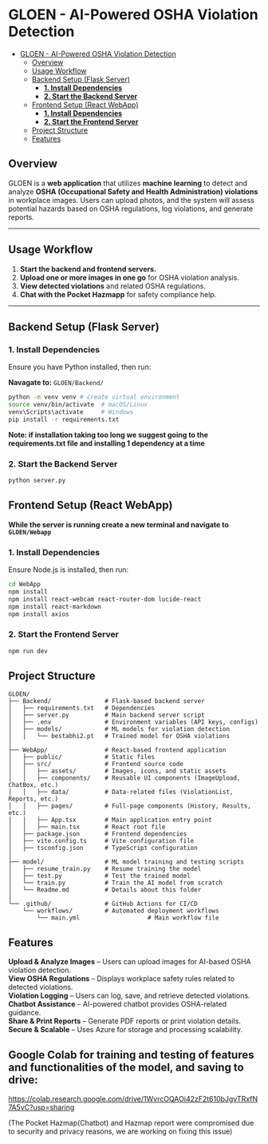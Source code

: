 # GLOEN - AI-Powered OSHA Violation Detection

- [GLOEN - AI-Powered OSHA Violation Detection](#gloen---ai-powered-osha-violation-detection)
  - [Overview](#overview)
  - [Usage Workflow](#usage-workflow)
  - [Backend Setup (Flask Server)](#backend-setup-flask-server)
    - [**1. Install Dependencies**](#1-install-dependencies)
    - [**2. Start the Backend Server**](#2-start-the-backend-server)
  - [Frontend Setup (React WebApp)](#frontend-setup-react-webapp)
    - [**1. Install Dependencies**](#1-install-dependencies-1)
    - [**2. Start the Frontend Server**](#2-start-the-frontend-server)
  - [Project Structure](#project-structure)
  - [Features](#features)


##  Overview
GLOEN is a **web application** that utilizes **machine learning** to detect and analyze **OSHA (Occupational Safety and Health Administration) violations** in workplace images. Users can upload photos, and the system will assess potential hazards based on OSHA regulations, log violations, and generate reports.


---

## Usage Workflow
1. **Start the backend and frontend servers.**
2. **Upload one or more images in one go** for OSHA violation analysis.
3. **View detected violations** and related OSHA regulations.
4. **Chat with the Pocket Hazmapp** for safety compliance help.


---

## Backend Setup (Flask Server)


### **1. Install Dependencies**
Ensure you have Python installed, then run:

**Navagate to:** `GLOEN/Backend/`

```bash
python -m venv venv # create virtual environment 
source venv/bin/activate  # macOS/Linux
venv\Scripts\activate     # Windows
pip install -r requirements.txt
```
**Note: if installation taking too long we suggest going to the requirements.txt file and installing 1 dependency at a time**

### **2. Start the Backend Server**
```bash
python server.py
```


## Frontend Setup (React WebApp)

**While the server is running create a new terminal and navigate to `GLOEN/Webapp`**
### **1. Install Dependencies**
Ensure Node.js is installed, then run:
```bash
cd WebApp
npm install
npm install react-webcam react-router-dom lucide-react
npm install react-markdown
npm install axios
```

### **2. Start the Frontend Server**
```bash
npm run dev
```


## Project Structure
```
GLOEN/
├── Backend/               # Flask-based backend server
│   ├── requirements.txt   # Dependencies
│   ├── server.py          # Main backend server script
│   ├── .env               # Environment variables (API keys, configs)
│   ├── models/            # ML models for violation detection
│   │   └── bestabhi2.pt   # Trained model for OSHA violations
│
├── WebApp/                # React-based frontend application
│   ├── public/            # Static files
│   ├── src/               # Frontend source code
│   │   ├── assets/        # Images, icons, and static assets
│   │   ├── components/    # Reusable UI components (ImageUpload, ChatBox, etc.)
│   │   ├── data/          # Data-related files (ViolationList, Reports, etc.)
│   │   ├── pages/         # Full-page components (History, Results, etc.)
│   │   ├── App.tsx        # Main application entry point
│   │   ├── main.tsx       # React root file
│   ├── package.json       # Frontend dependencies
│   ├── vite.config.ts     # Vite configuration file
│   ├── tsconfig.json      # TypeScript configuration
│
├── model/                 # ML model training and testing scripts
│   ├── resume_train.py    # Resume training the model
│   ├── test.py            # Test the trained model
│   └── train.py           # Train the AI model from scratch
│   └── Readme.md          # Details about this folder
│
└── .github/               # GitHub Actions for CI/CD
    └── workflows/         # Automated deployment workflows
        └── main.yml                   # Main workflow file
```

## Features
**Upload & Analyze Images** – Users can upload images for AI-based OSHA violation detection.  
**View OSHA Regulations** – Displays workplace safety rules related to detected violations.  
**Violation Logging** – Users can log, save, and retrieve detected violations.  
**Chatbot Assistance** – AI-powered chatbot provides OSHA-related guidance.  
**Share & Print Reports** – Generate PDF reports or print violation details.  
**Secure & Scalable** – Uses Azure for storage and processing scalability.  

## Google Colab for training and testing of features and functionalities of the model, and saving to drive: 

https://colab.research.google.com/drive/1WvrcOQAOi42zF2t610bJgvTRxfN7A5vC?usp=sharing

(The Pocket Hazmap(Chatbot) and Hazmap report were compromised due to security and privacy reasons, we are working on fixing this issue)
